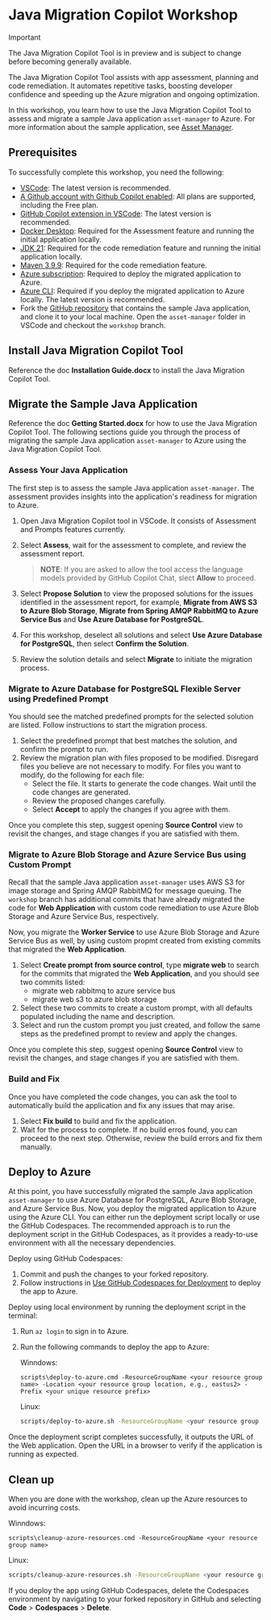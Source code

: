 # Java Migration Copilot Workshop

> [!IMPORTANT]
> The Java Migration Copilot Tool is in preview and is subject to change before becoming generally available.

The Java Migration Copilot Tool assists with app assessment, planning and code remediation. It automates repetitive tasks, boosting developer confidence and speeding up the Azure migration and ongoing optimization.

In this workshop, you learn how to use the Java Migration Copilot Tool to assess and migrate a sample Java application `asset-manager` to Azure. For more information about the sample application, see [Asset Manager](README.md).

## Prerequisites

To successfully complete this workshop, you need the following:

- [VSCode](https://code.visualstudio.com/): The latest version is recommended.
- [A Github account with Github Copilot enabled](https://github.com/features/copilot): All plans are supported, including the Free plan.
- [GitHub Copilot extension in VSCode](https://code.visualstudio.com/docs/copilot/overview): The latest version is recommended.
- [Docker Desktop](https://www.docker.com/products/docker-desktop/): Required for the Assessment feature and running the initial application locally.
- [JDK 21](https://learn.microsoft.com/en-us/java/openjdk/download#openjdk-21): Required for the code remediation feature and running the initial application locally.
- [Maven 3.9.9](https://maven.apache.org/install.html): Required for the code remediation feature.
- [Azure subscription](https://azure.microsoft.com/free/): Required to deploy the migrated application to Azure.
- [Azure CLI](https://docs.microsoft.com/cli/azure/install-azure-cli): Required if you deploy the migrated application to Azure locally. The latest version is recommended.
- Fork the [GitHub repository](https://github.com/Azure-Samples/java-migration-copilot-samples) that contains the sample Java application, and clone it to your local machine. Open the `asset-manager` folder in VSCode and checkout the `workshop` branch.

## Install Java Migration Copilot Tool

Reference the doc **Installation Guide.docx** to install the Java Migration Copilot Tool.

## Migrate the Sample Java Application

Reference the doc **Getting Started.docx** for how to use the Java Migration Copilot Tool. The following sections guide you through the process of migrating the sample Java application `asset-manager` to Azure using the Java Migration Copilot Tool.

### Assess Your Java Application

The first step is to assess the sample Java application `asset-manager`. The assessment provides insights into the application's readiness for migration to Azure.

1. Open Java Migration Copilot tool in VSCode. It consists of Assessment and Prompts features currently.
1. Select **Assess**, wait for the assessment to complete, and review the assessment report.

   > **NOTE**: If you are asked to allow the tool access the language models provided by GitHub Copilot Chat, slect **Allow** to proceed.

1. Select **Propose Solution** to view the proposed solutions for the issues identified in the assessment report, for example, **Migrate from AWS S3 to Azure Blob Storage**, **Migrate from Spring AMQP RabbitMQ to Azure Service Bus** and **Use Azure Database for PostgreSQL**.
1. For this workshop, deselect all solutions and select **Use Azure Database for PostgreSQL**, then select **Confirm the Solution**.
1. Review the solution details and select **Migrate** to initiate the migration process.

### Migrate to Azure Database for PostgreSQL Flexible Server using Predefined Prompt

You should see the matched predefined prompts for the selected solution are listed. Follow instructions to start the migration process.

1. Select the predefined prompt that best matches the solution, and confirm the prompt to run.
1. Review the migration plan with files proposed to be modified. Disregard files you believe are not necessary to modify. For files you want to modify, do the following for each file:
   - Select the file. It starts to generate the code changes. Wait until the code changes are generated.
   - Review the proposed changes carefully.
   - Select **Accept** to apply the changes if you agree with them.

Once you complete this step, suggest opening **Source Control** view to revisit the changes, and stage changes if you are satisfied with them.

### Migrate to Azure Blob Storage and Azure Service Bus using Custom Prompt

Recall that the sample Java application `asset-manager` uses AWS S3 for image storage and Spring AMQP RabbitMQ for message queuing. The `workshop` branch has additional commits that have already migrated the code for **Web Application** with custom code remediation to use Azure Blob Storage and Azure Service Bus, respectively. 

Now, you migrate the **Worker Service** to use Azure Blob Storage and Azure Service Bus as well, by using custom propmt created from existing commits that migrated the **Web Application**.

1. Select **Create prompt from source control**, type **migrate web** to search for the commits that migrated the **Web Application**, and you should see two commits listed:
   * migrate web rabbitmq to azure service bus
   * migrate web s3 to azure blob storage
1. Select these two commits to create a custom prompt, with all defaults populated including the name and description. 
1. Select and run the custom prompt you just created, and follow the same steps as the predefined prompt to review and apply the changes.

Once you complete this step, suggest opening **Source Control** view to revisit the changes, and stage changes if you are satisfied with them.

### Build and Fix

Once you have completed the code changes, you can ask the tool to automatically build the application and fix any issues that may arise.

1. Select **Fix build** to build and fix the application.
1. Wait for the process to complete. If no build erros found, you can proceed to the next step. Otherwise, review the build errors and fix them manually.

## Deploy to Azure

At this point, you have successfully migrated the sample Java application `asset-manager` to use Azure Database for PostgreSQL, Azure Blob Storage, and Azure Service Bus. Now, you deploy the migrated application to Azure using the Azure CLI. You can either run the deployment script locally or use the GitHub Codespaces. The recommended approach is to run the deployment script in the GitHub Codespaces, as it provides a ready-to-use environment with all the necessary dependencies.

Deploy using GitHub Codespaces:
1. Commit and push the changes to your forked repository.
1. Follow instructions in [Use GitHub Codespaces for Deployment](README.md#use-github-codespaces-for-deployment) to deploy the app to Azure.

Deploy using local environment by running the deployment script in the terminal:
1. Run `az login` to sign in to Azure.
1. Run the following commands to deploy the app to Azure:
   
   Winndows:
   ```batch
   scripts\deploy-to-azure.cmd -ResourceGroupName <your resource group name> -Location <your resource group location, e.g., eastus2> -Prefix <your unique resource prefix>
   ```

   Linux:
   ```bash
   scripts/deploy-to-azure.sh -ResourceGroupName <your resource group name> -Location <your resource group location, e.g., eastus2> -Prefix <your unique resource prefix>
   ```

Once the deployment script completes successfully, it outputs the URL of the Web application. Open the URL in a browser to verify if the application is running as expected.

## Clean up

When you are done with the workshop, clean up the Azure resources to avoid incurring costs.

Winndows:
```batch
scripts\cleanup-azure-resources.cmd -ResourceGroupName <your resource group name>
```

Linux:
```bash
scripts/cleanup-azure-resources.sh -ResourceGroupName <your resource group name>
```

If you deploy the app using GitHub Codespaces, delete the Codespaces environment by navigating to your forked repository in GitHub and selecting **Code** > **Codespaces** > **Delete**.
